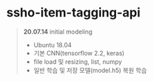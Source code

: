 # ssho-item-tagging-api

> **20.07.14** initial modeling
>- Ubuntu 18.04
> - 기본 CNN(tensorflow 2.2, keras)
> - file load 및 resizing, list, numpy
> - 일반 학습 및 저장 모델(model.h5) 복원 학습
